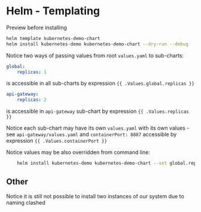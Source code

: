 # Helm - Templating

Preview before installing
```bash
helm template kubernetes-demo-chart
helm install kubernetes-demo kubernetes-demo-chart --dry-run --debug 
```

Notice two ways of passing values from root `values.yaml` to sub-charts:
```yaml
global:
    replicas: 1
```

is accessible in all sub-charts by expression `{{ .Values.global.replicas }}`
```yaml
api-gateway:
    replicas: 2
```

is accessible in `api-gateway` sub-chart by expression `{{ .Values.replicas }}`

Notice each sub-chart may have its own `values.yaml` with its own values - see `api-gateway/values.yaml`
and `containerPort: 8087` accessible by expression `{{ .Values.containerPort }}`

Notice values may be also overridden from command line:
```bash
    helm install kubernetes-demo kubernetes-demo-chart --set global.replicas=2
```

## Other

Notice it is still not possible to install two instances of our system due to naming clashed